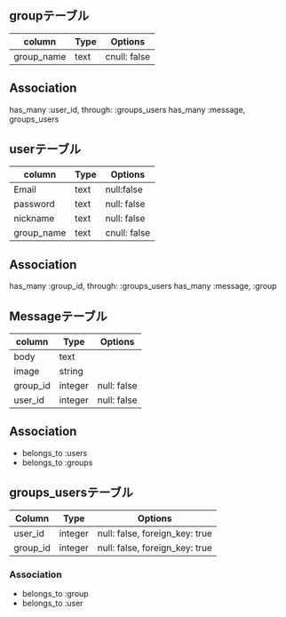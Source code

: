 ## groupテーブル
|column|Type|Options|
|------|----|-------|
|group_name|text|cnull: false|

## Association
has_many :user_id, through: :groups_users
has_many :message, groups_users

## userテーブル
|column|Type|Options|
|------|----|-------|
|Email|text|null:false|
|password|text|null: false|
|nickname|text|null: false|
|group_name|text|cnull: false|

## Association
has_many :group_id, through: :groups_users
has_many :message, :group

## Messageテーブル
|column|Type|Options|
|------|----|-------|
|body|text||
|image|string||
|group_id|integer|null: false|
|user_id|integer|null: false|

## Association
- belongs_to :users
- belongs_to :groups

## groups_usersテーブル

|Column|Type|Options|
|------|----|-------|
|user_id|integer|null: false, foreign_key: true|
|group_id|integer|null: false, foreign_key: true|

### Association
- belongs_to :group
- belongs_to :user